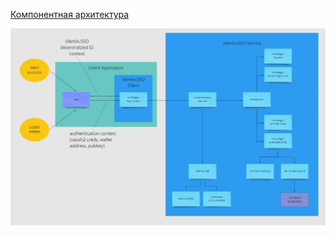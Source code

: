 [Компонентная архитектура](https://miro.com/app/board/uXjVOdbKPUg=/?moveToWidget=3458764521002206839&cot=14)

![](docs/Identix.SSO-arch.jpg)
